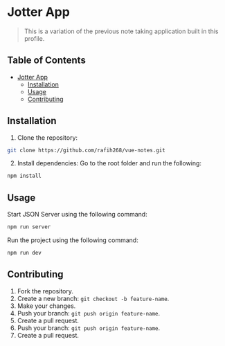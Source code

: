 # Jotter App
> This is a variation of the previous note taking application built in this profile.

## Table of Contents <!-- omit in toc -->
- [Jotter App](#jotter-app)
  - [Installation](#installation)
  - [Usage](#usage)
  - [Contributing](#contributing)

## Installation
1. Clone the repository:
```bash
git clone https://github.com/rafih268/vue-notes.git
```

2. Install dependencies:
Go to the root folder and run the following:
```bash
npm install
```

## Usage
Start JSON Server using the following command:
```bash
npm run server
```

Run the project using the following command:
```bash
npm run dev
```
## Contributing
1. Fork the repository.
2. Create a new branch: `git checkout -b feature-name`.
3. Make your changes.
4. Push your branch: `git push origin feature-name`.
5. Create a pull request.
4. Push your branch: `git push origin feature-name`.
5. Create a pull request.